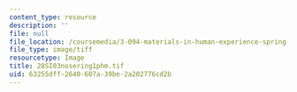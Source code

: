 ```yaml
---
content_type: resource
description: ''
file: null
file_location: /coursemedia/3-094-materials-in-human-experience-spring-2004/63255dff2640607a39be2a202776cd2b_28SI03nosering1phm.tif
file_type: image/tiff
resourcetype: Image
title: 28SI03nosering1phm.tif
uid: 63255dff-2640-607a-39be-2a202776cd2b
---
```

